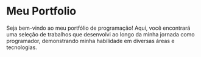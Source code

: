# Meu Portfolio
Seja bem-vindo ao meu portfólio de programação! Aqui, você encontrará uma seleção de trabalhos que desenvolvi ao longo da minha jornada como programador, demonstrando minha habilidade em diversas áreas e tecnologias.

